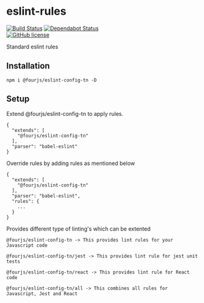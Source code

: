 # eslint-rules

[![Build Status](https://semaphoreci.com/api/v1/nimjetushar/eslint-rules/branches/dependabot-npm_and_yarn-babel-eslint-10-1-0/shields_badge.svg)](https://semaphoreci.com/nimjetushar/eslint-rules)
[![Dependabot Status](https://api.dependabot.com/badges/status?host=github&repo=nimjetushar/eslint-rules)](https://dependabot.com)
<br>
[![GitHub license](https://img.shields.io/github/license/nimjetushar/eslint-rules)](https://github.com/nimjetushar/eslint-rules/blob/master/LICENSE)

Standard eslint rules

## Installation

``` npm i @fourjs/eslint-config-tn -D ```

## Setup

Extend @fourjs/eslint-config-tn to apply rules.

```
{
  "extends": [
    "@fourjs/eslint-config-tn"
  ],
  "parser": "babel-eslint"
}
```

Override rules by adding rules as mentioned below 
```
{
  "extends": [
    "@fourjs/eslint-config-tn"
  ],
  "parser": "babel-eslint",
  "rules": {
    ...
  }
}
```

Provides different type of linting's which can be extented
```
@fourjs/eslint-config-tn -> This provides lint rules for your Javascript code

@fourjs/eslint-config-tn/jest -> This provides lint rule for jest unit tests

@fourjs/eslint-config-tn/react -> This provides lint rule for React code

@fourjs/eslint-config-tn/all -> This combines all rules for Javascript, Jest and React
```
